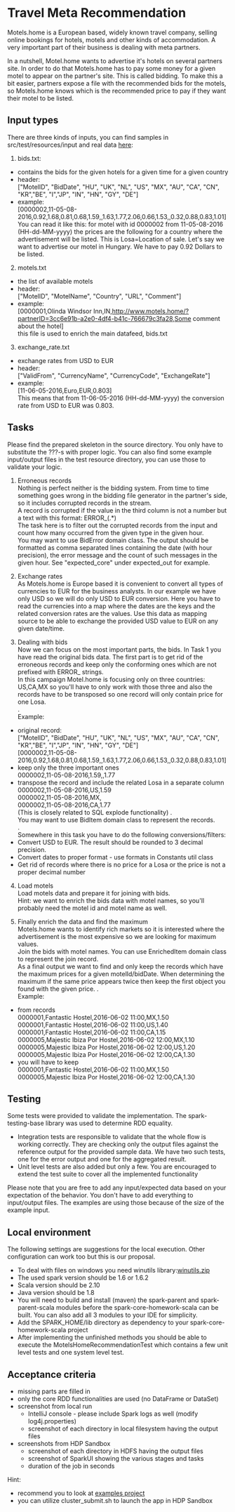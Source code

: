 # Travel Meta Recommendation

Motels.home is a European based, widely known travel company, selling online bookings for hotels, motels and other 
kinds of accommodation. A very important part of their business is dealing with meta partners.

In a nutshell, Motel.home wants to advertise it's hotels on several partners site. In order to do that Motels.home 
has to pay some money for a given motel to appear on the partner's site. This is called bidding.
To make this a bit easier, partners expose a file with the recommended bids for the motels, so Motels.home knows 
which is the recommended price to pay if they want their motel to be listed.

## Input types

There are three kinds of inputs, you can find samples in src/test/resources/input and real data [here](../dataset):

1. bids.txt:
  - contains the bids for the given hotels for a given time for a given country
  - header:   
   ["MotelID", "BidDate", "HU", "UK",  "NL", "US", "MX", "AU", "CA", "CN", "KR","BE", "I","JP", "IN", "HN", "GY", "DE"]
  - example:   
   [0000002,11-05-08-2016,0.92,1.68,0.81,0.68,1.59,,1.63,1.77,2.06,0.66,1.53,,0.32,0.88,0.83,1.01]   
   You can read it like this: for motel with id 0000002 from 11-05-08-2016 (HH-dd-MM-yyyy) the prices are the following 
   for a country where the advertisement will be listed. This is Losa=Location of sale. 
   Let's say we want to advertise our motel in Hungary. We have to pay 0.92 Dollars to be listed.

2. motels.txt
  - the list of available motels
  - header:   
   ["MotelID", "MotelName", "Country", "URL", "Comment"]
  - example:   
   [0000001,Olinda Windsor Inn,IN,http://www.motels.home/?partnerID=3cc6e91b-a2e0-4df4-b41c-766679c3fa28,Some comment about the hotel]   
   this file is used to enrich the main datafeed, bids.txt

3. exchange_rate.txt 
  - exchange rates from USD to EUR
  - header:   
   ["ValidFrom", "CurrencyName", "CurrencyCode", "ExchangeRate"]
  - example:   
   [11-06-05-2016,Euro,EUR,0.803]   
   This means that from 11-06-05-2016 (HH-dd-MM-yyyy) the conversion rate from USD to EUR was 0.803.


## Tasks

Please find the prepared skeleton in the source directory. You only have to substitute the ???-s with proper logic. 
You can also find some example input/output files in the test resource directory, you can use those to validate your logic.

1. Erroneous records   
   Nothing is perfect neither is the bidding system. From time to time something goes wrong in the bidding file 
   generator in the partner's side, so it includes corrupted records in the stream.   
   A record is corrupted if the value in the third column is not a number but a text with this format: ERROR_(.*)   
   The task here is to filter out the corrupted records from the input and count how many occurred from the given type 
   in the given hour.   
   You may want to use BidError domain class. The output should be formatted as comma separated lines containing
   the date (with hour precision), the error message and the count of such messages in the given hour.
   See "expected\_core" under expected\_out for example.   

2. Exchange rates   
   As Motels.home is Europe based it is convenient to convert all types of currencies to EUR for the business analysts.
   In our example we have only USD so we will do only USD to EUR conversion. Here you have to read the currencies into 
   a map where the dates are the keys and the related conversion rates are the values. Use this data as mapping source 
   to be able to exchange the provided USD value to EUR on any given date/time.   

3. Dealing with bids   
   Now we can focus on the most important parts, the bids. In Task 1 you have read the original bids data. 
   The first part is to get rid of the erroneous records and keep only the conforming ones which are not prefixed 
   with ERROR_ strings.    
   In this campaign Motel.home is focusing only on three countries: US,CA,MX so you'll have to only work with those three 
   and also the records have to be transposed so one record will only contain price for one Losa.   
   .    
   Example:   
  - original record:   
   ["MotelID", "BidDate", "HU", "UK", "NL", "US", "MX", "AU", "CA", "CN", "KR","BE", "I","JP", "IN", "HN", "GY", "DE"]  
   [0000002,11-05-08-2016,0.92,1.68,0.81,0.68,1.59,,1.63,1.77,2.06,0.66,1.53,,0.32,0.88,0.83,1.01]   
  - keep only the three important ones   
  0000002,11-05-08-2016,1.59,,1.77
  - transpose the record and include the related Losa in a separate column   
  0000002,11-05-08-2016,US,1.59   
  0000002,11-05-08-2016,MX,   
  0000002,11-05-08-2016,CA,1.77   
  (This is closely related to SQL explode functionality)
   .   
   You may want to use BidItem domain class to represent the records.   
   .   
   Somewhere in this task you have to do the following conversions/filters:
  - Convert USD to EUR. The result should be rounded to 3 decimal precision.
  - Convert dates to proper format - use formats in Constants util class
  - Get rid of records where there is no price for a Losa or the price is not a proper decimal number

4. Load motels   
   Load motels data and prepare it for joining with bids.   
   Hint: we want to enrich the bids data with motel names, so you'll probably need the motel id and motel name as well.

5. Finally enrich the data and find the maximum   
   Motels.home wants to identify rich markets so it is interested where the advertisement is the most expensive 
   so we are looking for maximum values.   
   Join the bids with motel names. You can use EnrichedItem domain class to represent the join record.    
   As a final output we want to find and only keep the records which have the maximum prices for a given motelId/bidDate.
   When determining the maximum if the same price appears twice then keep the first object you found with the given price.
   .   
   Example:   
  - from records   
  0000001,Fantastic Hostel,2016-06-02 11:00,MX,1.50   
  0000001,Fantastic Hostel,2016-06-02 11:00,US,1.40   
  0000001,Fantastic Hostel,2016-06-02 11:00,CA,1.15   
  0000005,Majestic Ibiza Por Hostel,2016-06-02 12:00,MX,1.10   
  0000005,Majestic Ibiza Por Hostel,2016-06-02 12:00,US,1.20   
  0000005,Majestic Ibiza Por Hostel,2016-06-02 12:00,CA,1.30   
  - you will have to keep   
  0000001,Fantastic Hostel,2016-06-02 11:00,MX,1.50   
  0000005,Majestic Ibiza Por Hostel,2016-06-02 12:00,CA,1.30

## Testing

Some tests were provided to validate the implementation. The spark-testing-base library was used to determine RDD equality.

- Integration tests are responsible to validate that the whole flow is working correctly. They are checking only the
output files against the reference output for the provided sample data. We have two such tests, one for the error output
and one for the aggregated result.
- Unit level tests are also added but only a few. You are encouraged to extend the test suite to cover all the
implemented functionality

Please note that you are free to add any input/expected data based on your expectation of the behavior. You don't have to
add everything to input/output files. The examples are using those because of the size of the example input.

## Local environment

The following settings are suggestions for the local execution. Other configuration can work too but this is our proposal.

- To deal with files on windows you need winutils library:[winutils.zip](../env/winutils.zip)
- The used spark version should be 1.6 or 1.6.2
- Scala version should be 2.10
- Java version should be 1.8
- You will need to build and install (maven) the spark-parent and spark-parent-scala modules before the spark-core-homework-scala 
can be built. You can also add all 3 modules to your IDE for simplicity.
- Add the SPARK_HOME/lib directory as dependency to your spark-core-homework-scala project
- After implementing the unfinished methods you should be able to execute the MotelsHomeRecommendationTest which contains 
a few unit level tests and one system level test.


## Acceptance criteria

- missing parts are filled in
- only the core RDD functionalities are used (no DataFrame or DataSet)
- screenshot from local run
  - IntelliJ console - please include Spark logs as well (modify log4j.properties)
  - screenshot of each directory in local filesystem having the output files
- screenshots from HDP Sandbox
  - screenshot of each directory in HDFS having the output files
  - screenshot of SparkUI showing the various stages and tasks
  - duration of the job in seconds
  
Hint:   
- recommend you to look at [examples project](../examples)
- you can utilize cluster_submit.sh to launch the app in HDP Sandbox
